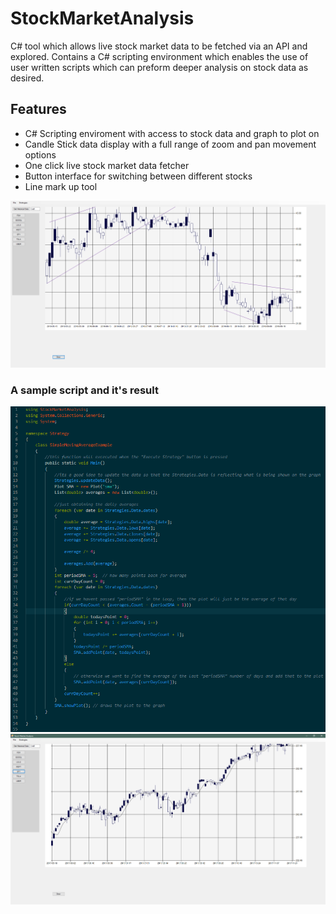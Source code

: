 # StockMarketAnalysis
C# tool which allows live stock market data to be fetched via an API and explored. Contains a C# scripting environment which enables the use of user written scripts which can preform deeper analysis
on stock data as desired. 

## Features
 - C# Scripting enviroment with access to stock data and graph to plot on
 - Candle Stick data display with a full range of zoom and pan movement options
 - One click live stock market data fetcher
 - Button interface for switching between different stocks
 - Line mark up tool
 
 ![](demo/line_markup.png)
 
### A sample script and it's result
![](demo/5_day_example.png)
![](demo/5_day_graph.png)
